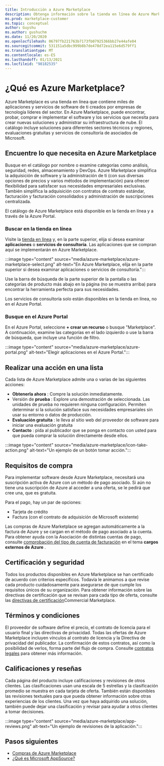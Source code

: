 ```yaml
---
title: Introducción a Azure Marketplace
description: Obtenga información sobre la tienda en línea de Azure Marketplace y cómo puede buscar y probar software y soluciones.
ms.prod: marketplace-customer
ms.topic: conceptual
author: Guyshu
ms.author: gushuchm
ms.date: 11/20/2020
ms.openlocfilehash: 06797fb221763b7173fb07925366bb27e44afe04
ms.sourcegitcommit: 531151a5dbc999b8b7de478d72ea115e6d579ff1
ms.translationtype: MT
ms.contentlocale: es-ES
ms.lasthandoff: 01/13/2021
ms.locfileid: "98182535"
---
```

# <a name="what-is-azure-marketplace"></a>¿Qué es Azure Marketplace?

Azure Marketplace es una tienda en línea que contiene miles de aplicaciones y servicios de software de ti creados por empresas de tecnología líderes del sector. En Azure Marketplace, puede encontrar, probar, comprar e implementar el software y los servicios que necesita para crear nuevas soluciones y administrar su infraestructura de nube. El catálogo incluye soluciones para diferentes sectores técnicos y regiones, evaluaciones gratuitas y servicios de consultoría de asociados de Microsoft.

## <a name="find-what-you-need-in-azure-marketplace"></a>Encuentre lo que necesita en Azure Marketplace

Busque en el catálogo por nombre o examine categorías como análisis, seguridad, redes, almacenamiento y DevOps. Azure Marketplace simplifica la adquisición de software y la administración de ti (con sus diversas opciones de precios y varios métodos de implementación) para ofrecer flexibilidad para satisfacer sus necesidades empresariales exclusivas. También simplifica la adquisición con contratos de contrato estándar, facturación y facturación consolidados y administración de suscripciones centralizada.

El catálogo de Azure Marketplace está disponible en la tienda en línea y a través de la Azure Portal.  

### <a name="search-the-online-store"></a>Buscar en la tienda en línea

Visite la [tienda en línea](https://azuremarketplace.microsoft.com/) y, en la parte superior, elija si desea examinar **aplicaciones** o **servicios de consultoría**. Las aplicaciones que se compran aquí se implementarán en Azure Marketplace.

:::image type="content" source="media/azure-marketplace/azure-marketplace-select.png" alt-text="En Azure Marketplace, elija en la parte superior si desea examinar aplicaciones o servicios de consultoría.":::

Use la barra de búsqueda de la parte superior de la pantalla o las categorías de producto más abajo en la página (no se muestra arriba) para encontrar la herramienta perfecta para sus necesidades.

Los servicios de consultoría solo están disponibles en la tienda en línea, no en el Azure Portal.

### <a name="search-in-the-azure-portal"></a>Busque en el Azure Portal

En el Azure Portal, seleccione **+ crear un recurso** o busque "Marketplace". A continuación, examine las categorías en el lado izquierdo o use la barra de búsqueda, que incluye una función de filtro.

:::image type="content" source="media/azure-marketplace/azure-portal.png" alt-text="Elegir aplicaciones en el Azure Portal.":::

## <a name="take-action-on-a-listing"></a>Realizar una acción en una lista

Cada lista de Azure Marketplace admite una o varias de las siguientes acciones:

- **Obtenerla ahora** : Compre la solución inmediatamente.
- Versión de **prueba** : Explore una demostración de seleccionada. Las unidades de prueba no requieren ninguna configuración. Permiten determinar si la solución satisface sus necesidades empresariales sin usar su entorno o datos de producción.
- **Evaluación gratuita** : le lleva al sitio web del proveedor de software para iniciar una evaluación gratuita
- **Contacto** : pida al publicador que se ponga en contacto con usted para que pueda comprar la solución directamente desde ellos.

:::image type="content" source="media/azure-marketplace/icon-take-action.png" alt-text="Un ejemplo de un botón tomar acción.":::

## <a name="purchasing-requirements"></a>Requisitos de compra

Para implementar software desde Azure Marketplace, necesitará una suscripción activa de Azure con un método de pago asociado. Si aún no tiene una suscripción de Azure al acceder a una oferta, se le pedirá que cree una, que es gratuita.

Para el pago, hay un par de opciones:  

- Tarjeta de crédito
- Factura (con el contrato de adquisición de Microsoft existente)

Las compras de Azure Marketplace se agregan automáticamente a la factura de Azure y se cargan en el método de pago asociado a la cuenta. Para obtener ayuda con la Asociación de distintas cuentas de pago, consulte [comprobación del tipo de cuenta de facturación](/azure/cost-management-billing/understand/understand-azure-marketplace-charges#check-billing-account-type) en el tema **cargos externos de Azure** .

## <a name="certification-and-security"></a>Certificación y seguridad

Todos los productos disponibles en Azure Marketplace se han certificado de acuerdo con criterios específicos. Todavía le animamos a que revise cada producto cuidadosamente para asegurarse de que cumple los requisitos únicos de su organización. Para obtener información sobre las directivas de certificación que se revisan para cada tipo de oferta, consulte las [directivas de certificación](/legal/marketplace/certification-policies)Commercial Marketplace.

## <a name="terms-and-conditions"></a>Términos y condiciones

El proveedor de software define el precio, el contrato de licencia para el usuario final y las directivas de privacidad. Todas las ofertas de Azure Marketplace incluyen vínculos al contrato de licencia y la Directiva de privacidad del publicador. La confirmación de estos contratos, así como la posibilidad de verlos, forma parte del flujo de compra. Consulte [contratos legales](legal-contracts.md) para obtener más información.

## <a name="ratings-and-reviews"></a>Calificaciones y reseñas

Cada página del producto incluye calificaciones y revisiones de otros clientes. Las clasificaciones usan una escala de 5 estrellas y la clasificación promedio se muestra en cada tarjeta de oferta. También están disponibles las revisiones textuales para que pueda obtener información sobre otras experiencias de los clientes. Una vez que haya adquirido una solución, también puede dejar una clasificación y revisar para ayudar a otros clientes a tomar decisiones.

:::image type="content" source="media/azure-marketplace/app-reviews.png" alt-text="Un ejemplo de revisiones de la aplicación.":::

## <a name="next-steps"></a>Pasos siguientes

- [Compras de Azure Marketplace](azure-purchasing-invoicing.md)
- [¿Qué es Microsoft AppSource?](appsource-overview.md)
